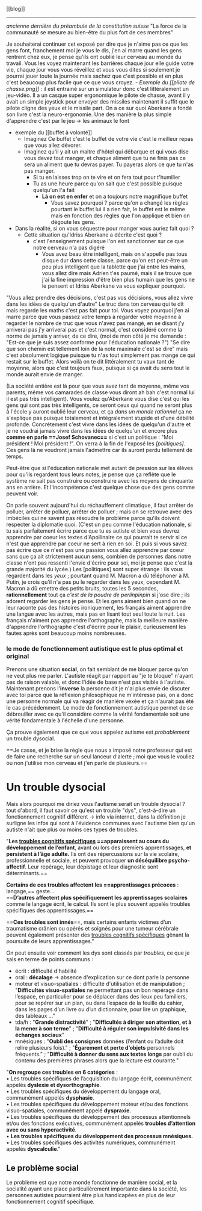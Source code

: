 [[blog]]
___
*ancienne dernière du préambule de la constitution suisse* "La force de la communauté se mesure au bien-être du plus fort de ces membres"

Je souhaiterai continuer cet exposé par dire que je n'aime pas ce que les gens font, franchement moi je vous le dis, j'en ai marre quand les gens rentrent chez eux, je pense qu'ils ont oublié leur cerveau au monde du travail. 
Vous les voyez maintenant les barrières chaque jour elle guide votre vie, chaque jour vous vous réveillez et vous vous dites si seulement je pourrai jouer toute la journée mais sachez que c'est possible et en plus c'est beaucoup plus facile que ce que vous croyez. 
	- *Exemple du [[pilote de chasse.png]]* : il est entrainé sur un simulateur donc c'est littéralement un jeu-vidéo. Il a un casque super ergonomique le pilote de chasse, avant il y avait un simple joystick pour envoyer des missiles maintenant il suffit que le pilote cligne des yeux et le missile part. 
On a ce sur quoi Aberkane a fondé son livre c'est la neuro-ergonomie. 
Une des manière la plus simple d'apprendre c'est par le jeu -> les animaux le font

- exemple du [[buffet à volonté]] 
	- Imaginez Ce buffet c'est le buffet de votre vie c'est le meilleur repas que vous allez dévorer.
	- Imaginez qu'il y ait un maitre d'hôtel qui débarque et qui vous dise vous devez tout manger, et chaque aliment que tu ne finis pas ce sera un aliment que tu devras payer. Tu payeras alors ce que tu n'as pas manger. 
		- Si tu en laisses trop on te vire et on fera tout pour t'humilier
		- Tu as une heure parce qu'on sait que c'est possible puisque quelqu'un l'a fait
			- **Là on est en enfer** et on a toujours notre magnifique buffet
				- Vous savez pourquoi ? parce qu'on a changé les règles pourtant le buffet lui il a rien fait, le buffet est le même mais en fonction des règles que l'on applique et bien on dégoute les gens. 
- Dans la réalité, si on vous séquestre pour manger vous auriez fait quoi ? 
	- Cette situation qu'Idriss Aberkane a décrite c'est quoi ?
		- c'est l'enseignement puisque l'on est sanctionner sur ce que notre cerveau n'a pas digéré
			- Vous avez beau être intelligent, mais on s'appelle pas tous disque dur dans cette classe, parce qu'on est peut-être un peu plus intelligent que la tablette que j'ai entre les mains, vous allez dire mais Adrien t'es paumé, mais il se trouve que j'ai la fine impression d'être bien plus humain que les gens ne le pensent et Idriss Aberkane va vous expliquer pourquoi.

"Vous allez prendre des décisions, c'est pas vos décisions, vous allez vivre dans les idées de quelqu'un d'autre"
Le truc dans ton cerveau qui te dit mais regarde les maths c'est pas fait pour toi. Vous voyez pourquoi j'en ai marre parce que vous passez votre temps à regarder votre moyenne à regarder le nombre de truc que vous n'avez pas mangé, en se disant j'y arriverai pas j'y arriverai pas et c'est normal, c'est considéré comme la norme de jamais y arriver, de ce dire, (moi de mon côté je me demande : "Est-ce que je suis assez conforme pour l'éducation nationale ?")
"Se dire que son chemin est tellement loin de la note maximale c'est se dire" mais c'est absolument logique puisque tu n'as tout simplement pas mangé ce qui restait sur le buffet. Alors voilà on te dit littéralement tu vaux tant de moyenne, alors que c'est toujours faux, puisque si ça avait du sens tout le monde aurait envie de manger.

(La société entière est là pour que vous avez tant de moyenne, même vos parents, même vos camarades de classe vous diront ah bah c'est normal lui il est pas très intelligent). Vous voulez qu'Aberkane vous dise c'est qui les gens qui sont pas très intelligents, ce seront ceux qui quand ne seront plus à l'école y auront oublié leur cerveau, et ça *dans un monde rationnel* ça ne s'explique pas puisque totalement et intégralement stupide et d'une débilité profonde. Concrétement c'est vivre dans les idées de quelqu'un d'autre et je ne voudrai jamais vivre dans les idées de quelqu'un et encore plus **comme en parle ==Josef Schovanec==** si c'est un politique : "Moi président ! Moi président !". On verra à la fin de l'exposé les *[politiques]*.
Ces gens là ne voudront jamais l'admettre car ils auront perdu tellement de temps. 

Peut-être que si l'éducation nationale met autant de pression sur les élèves pour qu'ils regardent tous leurs notes, je pense que ça reflète que le système ne sait pas construire ou construire avec les moyens de cinquante ans en arrière. 
Et l'incompétence c'est quelque chose que des gens comme peuvent voir. 

On parle souvent aujourd'hui du réchauffement climatique, il faut arrêter de polluer, arrêter de polluer, arrêter de polluer ; mais on se retrouve avec des imbéciles qui ne savent pas résoudre le problème parce qu'ils doivent respecter la diplomatie quoi. 
(C'est un peu comme l'éducation nationale, si tu sais parfaitement écrire parce que tu es autiste et bien vous devrez apprendre par coeur les textes d'Apollinaire ce qui pourrait te servir si ce n'est que apprendre par coeur ne sert à rien en soi. Et puis si vous savez pas écrire que ce n'est pas une passion vous allez apprendre par coeur sans que ça ait strictement aucun sens, combien de personnes dans notre classe n'ont pas ressenti l'envie d'écrire pour soi, moi je pense que c'est la grande majorité du lycée.)
Les [politiques] sont super étrange : ils vous regardent dans les *yeux* ; pourtant quand M. Macron a dû téléphoner à M. Putin, je crois qu'il n'a pas pu le regarder dans les yeux, cependant M. Macron a dû emettre des petits bruits, toutes les 5 secondes, **rationnellement** tout ça *c'est de la poudre de perlinpinpin* si j'ose dire ; ils adorent regarder les gens je pense. Et les gens aiment bien quand on ne leur raconte pas des histoires ironiquement, les français aiment apprendre une langue avec les autres, mais pas en lisant tout seul toute la nuit. Les français n'aiment pas apprendre l'orthographe, mais la meilleure manière d'apprendre l'orthographe c'est d'écrire pour le plaisir, curieusement les fautes après sont beaucoup moins nombreuses.
### le mode de fonctionnement autistique est le plus optimal et original
Prenons une situation **social**, on fait semblant de me bloquer parce qu'on ne veut plus me parler. L'autiste réagit par rapport au "je te bloque" n'ayant pas de raison valable, et donc l'idée de base n'est pas visible à l'autiste. 
Maintenant prenons l'**inverse** la personne dit je n'ai plus envie de discuter avec toi parce que la réflexion philosophique ne m'intéresse pas, on a donc une personne normale qui va réagir de manière vexée et ça n'aurait pas été le cas précédemment. Le mode de fonctionnement autistique permet de se débrouiller avec ce qu'il considère comme la vérité fondamentale soit une vérité fondamentale à l'échelle d'une personne. 

Ça prouve également que ce que vous appelez autisme est *probablement* un trouble dysocial.

==Je casse, et je brise la règle que nous a imposé notre professeur qui est de faire une recherche sur un seul lanceur d'alerte ; moi que vous le vouliez ou non j'utilise mon cerveau et j'en parle de plusieurs.==

# Un trouble dysocial
Mais alors pourquoi me diriez vous l'autisme serait un trouble dysocial ?
tout d'abord, il faut savoir ce qu'est un trouble "dys", c'est-à-dire un fonctionnement cognitif différent -> info via internet, dans la définition je surligne les infos qui sont à l'évidence communes avec l'autisme bien qu'un autiste n'ait que plus ou moins ces types de troubles.

"**Les [troubles cognitifs spécifiques](https://www.ffdys.com/glossaire#troublespecifiquescognitifs) ==apparaissent au cours du développement de l’enfant**, avant ou lors des premiers apprentissages, **et persistent à l’âge adulte.** Ils ont des répercussions sur la vie scolaire, professionnelle et sociale, et peuvent provoquer **un déséquilibre psycho-affectif**. Leur repérage, leur dépistage et leur diagnostic sont déterminants.==

**Certains de ces troubles affectent les ==apprentissages précoces** : langage,== geste…  
==**D’autres affectent plus spécifiquement les apprentissages scolaires** comme le langage écrit, le calcul. Ils sont le plus souvent appelés troubles spécifiques des apprentissages.==

==**Ces troubles sont innés**==, mais certains enfants victimes d’un traumatisme crânien ou opérés et soignés pour une tumeur cérébrale peuvent également présenter des [troubles cognitifs spécifiques](https://www.ffdys.com/glossaire#troublespecifiquescognitifs) gênant la poursuite de leurs apprentissages."

On peut ensuite voir comment les dys sont classés par *troubles*, ce que je sais en terme de points communs :
- écrit : difficulté d'habilité
- oral : **décalage** -> absence d'explication sur ce dont parle la personne 
- moteur et visuo-spatiales : difficulté d'utilisation et de manipulation ; "**Difficultés visuo-spatiales** ne permettant pas un bon repérage dans l’espace, en particulier pour se déplacer dans des lieux peu familiers, pour se repérer sur un plan, ou dans l’espace de la feuille du cahier, dans les pages d’un livre ou d’un dictionnaire, pour lire un graphique, des tableaux …"
- tda/h : "**Grande distractivité**" ; "**Difficultés à diriger son attention, et à la mener à son terme**" ; "**Difficulté à réguler son impulsivité dans les échanges sociaux**"
- mnésiques : "**Oubli des consignes** données (l’enfant ou l’adulte doit relire plusieurs fois)." ; "**Égarement et perte d’objets** personnels fréquents." ; "**Difficulté à donner du sens aux textes longs** par oubli du contenu des premières phrases alors que la lecture est courante."

"**On regroupe ces troubles en 6 catégories** :  
• Les troubles spécifiques de l’acquisition du langage écrit, communément appelés **dyslexie et dysorthographie**.  
• Les troubles spécifiques du développement du langage oral, communément appelés **dysphasie**.  
• Les troubles spécifiques du développement moteur et/ou des fonctions visuo-spatiales, communément appelé **dyspraxie**.  
• Les troubles spécifiques du développement des processus attentionnels et/ou des fonctions exécutives, communément appelés **troubles d’attention avec ou sans hyperactivité**.  
• **Les troubles spécifiques du développement des processus mnésiques.**  
• Les troubles spécifiques des activités numériques, communément appelés **dyscalculie**."
## Le problème social
Le problème est que notre monde fonctionne de manière social, et la socialité ayant une place particulièrement importante dans la société, les personnes autistes pourraient être plus handicapées en plus de leur fonctionnement cognitif spécifique. 